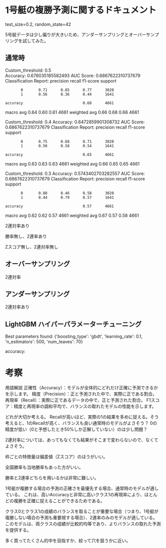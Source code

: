 # 1号艇の複勝予測に関するドキュメント
test_size=0.2, random_state=42

5号艇データは少し偏りが大きいため、アンダーサンプリングとオーバーサンプリングを試してみた。


## 通常時
Custom_threshold: 0.5   
Accuracy: 0.676035185582493
AUC Score: 0.6867622310737679
Classification Report:
              precision    recall  f1-score   support

           0       0.71      0.85      0.77      3020
           1       0.56      0.36      0.44      1641

    accuracy                           0.68      4661
   macro avg       0.64      0.60      0.61      4661
weighted avg       0.66      0.68      0.66      4661


Custom_threshold: 0.4
Accuracy: 0.6472859901308732
AUC Score: 0.6867622310737679
Classification Report:
              precision    recall  f1-score   support

           0       0.75      0.68      0.71      3020
           1       0.50      0.58      0.54      1641

    accuracy                           0.65      4661
   macro avg       0.63      0.63      0.63      4661
weighted avg       0.66      0.65      0.65      4661


Custom_threshold: 0.3
Accuracy: 0.5743402703282557
AUC Score: 0.6867622310737679
Classification Report:
              precision    recall  f1-score   support

           0       0.80      0.46      0.58      3020
           1       0.44      0.79      0.57      1641

    accuracy                           0.57      4661
   macro avg       0.62      0.62      0.57      4661
weighted avg       0.67      0.57      0.58      4661


2連対率あり



勝率無し、2連率あり



Zスコア無し、2連対率無し




## オーバーサンプリング



2連対率



## アンダーサンプリング



2連対率あり



## LightGBM ハイパーパラメーターチューニング
Best parameters found: {'boosting_type': 'gbdt', 'learning_rate': 0.1, 'n_estimators': 500, 'num_leaves': 70}

accuracy:


# 考察
用語解説
正確性（Accuracy）：モデルが全体的にどれだけ正確に予測できるかを示します。
精度（Precision）：正と予測された中で、実際に正である割合。
再現率（Recall）：実際に正であるデータの中で、正と予測された割合。
F1スコア：精度と再現率の調和平均で、バランスの取れたモデルの性能を示します。

どれが大切か考える。
Recallが高いほど、実際の1の結果を多めに捉える。そう考えると、1のRecallが高く、バランスも良い通常時のモデルがよさそう？
0の精度が低い（0と予想したとき50%しか正解していない）のは少し問題？

2連対率については、あってもなくても結果がそこまで変わらないので、なくてよさそう。

枠ごとの特徴量は偏差値（Zスコア）のほうがいい。

全国勝率も当地勝率もあった方がいい。


勝率と2連率どちらを用いるかは非常に難しい。

1号艇が複勝する場合の予測の正確さを最優先する場合、通常時のモデルが適している。
これは、高いAccuracyと非常に高いクラス1の再現率により、ほとんどの複勝を正確に捉えることができるためである。

クラス0とクラス1の成績のバランスを取ることが重要な場合（つまり、1号艇が複勝しない場合の予測も重要視する場合）、2連率のみのモデルが適している。
このモデルは、両クラスの成績が比較的均等であり、よりバランスの取れた予測を提供する。

多く買ってたくさん的中を目指すか、絞って穴を狙うかに近い。





